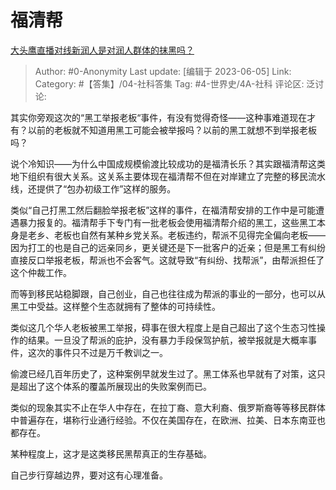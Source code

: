 # 福清帮
[大头鹰直播对线新润人是对润人群体的抹黑吗？](https://www.zhihu.com/question/602849667/answer/3060068698)

> Author: #0-Anonymity
> Last update: [编辑于 2023-06-05]
> Link:
> Category: #【答集】/04-社科答集 
> Tag: #4-世界史/4A-社科
> 评论区:
> 泛讨论:

其实你旁观这次的“黑工举报老板“事件，有没有觉得奇怪——这种事难道现在才有？以前的老板就不知道用黑工可能会被举报吗？以前的黑工就想不到举报老板吗？

说个冷知识——为什么中国成规模偷渡比较成功的是福清长乐？其实跟福清帮这类地下组织有很大关系。这关系主要体现在福清帮不但在对岸建立了完整的移民流水线，还提供了“包办初级工作”这样的服务。

类似“自己打黑工然后翻脸举报老板”这样的事件，在福清帮安排的工作中是可能遭遇暴力报复的。福清帮手下专门有一批老板会使用福清帮介绍的黑工，这些黑工本身是老乡、老板也自然有某种乡党关系。老板违约，帮派不见得完全偏向老板——因为打工的也是自己的远亲同乡，更关键还是下一批客户的近亲；但是黑工有纠纷直接反口举报老板，帮派也不会客气。这就导致“有纠纷、找帮派”，由帮派担任了这个仲裁工作。

而等到移民站稳脚跟，自己创业，自己也往往成为帮派的事业的一部分，也可以从黑工中受益。这样整个生态就拥有了整体的可持续性。

类似这几个华人老板被黑工举报，碍事在很大程度上是自己超出了这个生态习性操作的结果。一旦没了帮派的庇护，没有暴力手段保驾护航，被举报就是大概率事件，这次的事件只不过是万千教训之一。

偷渡已经几百年历史了，这种案例早就发生过了。黑工体系也早就有了对策，这只是超出了这个体系的覆盖所展现出的失败案例而已。

类似的现象其实不止在华人中存在，在拉丁裔、意大利裔、俄罗斯裔等等移民群体中普遍存在，堪称行业通行经验。不仅在美国存在，在欧洲、拉美、日本东南亚也都存在。

某种程度上，这才是这类移民黑帮真正的生存基础。

自己步行穿越边界，要对这有心理准备。
